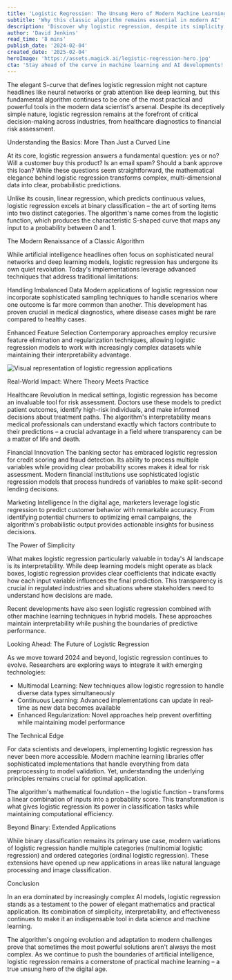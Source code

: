 ```yaml
---
title: 'Logistic Regression: The Unsung Hero of Modern Machine Learning'
subtitle: 'Why this classic algorithm remains essential in modern AI'
description: 'Discover why logistic regression, despite its simplicity, remains one of the most powerful and practical tools in modern machine learning. From healthcare to finance, learn how this classic algorithm continues to drive critical decisions across industries while maintaining the interpretability that complex AI models often lack.'
author: 'David Jenkins'
read_time: '8 mins'
publish_date: '2024-02-04'
created_date: '2025-02-04'
heroImage: 'https://assets.magick.ai/logistic-regression-hero.jpg'
cta: 'Stay ahead of the curve in machine learning and AI developments! Follow us on LinkedIn for more in-depth analysis and insights into the evolving world of data science.'
---
```


The elegant S-curve that defines logistic regression might not capture headlines like neural networks or grab attention like deep learning, but this fundamental algorithm continues to be one of the most practical and powerful tools in the modern data scientist's arsenal. Despite its deceptively simple nature, logistic regression remains at the forefront of critical decision-making across industries, from healthcare diagnostics to financial risk assessment.

Understanding the Basics: More Than Just a Curved Line

At its core, logistic regression answers a fundamental question: yes or no? Will a customer buy this product? Is an email spam? Should a bank approve this loan? While these questions seem straightforward, the mathematical elegance behind logistic regression transforms complex, multi-dimensional data into clear, probabilistic predictions.

Unlike its cousin, linear regression, which predicts continuous values, logistic regression excels at binary classification – the art of sorting items into two distinct categories. The algorithm's name comes from the logistic function, which produces the characteristic S-shaped curve that maps any input to a probability between 0 and 1.

The Modern Renaissance of a Classic Algorithm

While artificial intelligence headlines often focus on sophisticated neural networks and deep learning models, logistic regression has undergone its own quiet revolution. Today's implementations leverage advanced techniques that address traditional limitations:

Handling Imbalanced Data
Modern applications of logistic regression now incorporate sophisticated sampling techniques to handle scenarios where one outcome is far more common than another. This development has proven crucial in medical diagnostics, where disease cases might be rare compared to healthy cases.

Enhanced Feature Selection
Contemporary approaches employ recursive feature elimination and regularization techniques, allowing logistic regression models to work with increasingly complex datasets while maintaining their interpretability advantage.

![Visual representation of logistic regression applications](https://i.magick.ai/PIXE/1738711439017_magick_img.webp)

Real-World Impact: Where Theory Meets Practice

Healthcare Revolution
In medical settings, logistic regression has become an invaluable tool for risk assessment. Doctors use these models to predict patient outcomes, identify high-risk individuals, and make informed decisions about treatment paths. The algorithm's interpretability means medical professionals can understand exactly which factors contribute to their predictions – a crucial advantage in a field where transparency can be a matter of life and death.

Financial Innovation
The banking sector has embraced logistic regression for credit scoring and fraud detection. Its ability to process multiple variables while providing clear probability scores makes it ideal for risk assessment. Modern financial institutions use sophisticated logistic regression models that process hundreds of variables to make split-second lending decisions.

Marketing Intelligence
In the digital age, marketers leverage logistic regression to predict customer behavior with remarkable accuracy. From identifying potential churners to optimizing email campaigns, the algorithm's probabilistic output provides actionable insights for business decisions.

The Power of Simplicity

What makes logistic regression particularly valuable in today's AI landscape is its interpretability. While deep learning models might operate as black boxes, logistic regression provides clear coefficients that indicate exactly how each input variable influences the final prediction. This transparency is crucial in regulated industries and situations where stakeholders need to understand how decisions are made.

Recent developments have also seen logistic regression combined with other machine learning techniques in hybrid models. These approaches maintain interpretability while pushing the boundaries of predictive performance.

Looking Ahead: The Future of Logistic Regression

As we move toward 2024 and beyond, logistic regression continues to evolve. Researchers are exploring ways to integrate it with emerging technologies:

- Multimodal Learning: New techniques allow logistic regression to handle diverse data types simultaneously
- Continuous Learning: Advanced implementations can update in real-time as new data becomes available
- Enhanced Regularization: Novel approaches help prevent overfitting while maintaining model performance

The Technical Edge

For data scientists and developers, implementing logistic regression has never been more accessible. Modern machine learning libraries offer sophisticated implementations that handle everything from data preprocessing to model validation. Yet, understanding the underlying principles remains crucial for optimal application.

The algorithm's mathematical foundation – the logistic function – transforms a linear combination of inputs into a probability score. This transformation is what gives logistic regression its power in classification tasks while maintaining computational efficiency.

Beyond Binary: Extended Applications

While binary classification remains its primary use case, modern variations of logistic regression handle multiple categories (multinomial logistic regression) and ordered categories (ordinal logistic regression). These extensions have opened up new applications in areas like natural language processing and image classification.

Conclusion

In an era dominated by increasingly complex AI models, logistic regression stands as a testament to the power of elegant mathematics and practical application. Its combination of simplicity, interpretability, and effectiveness continues to make it an indispensable tool in data science and machine learning.

The algorithm's ongoing evolution and adaptation to modern challenges prove that sometimes the most powerful solutions aren't always the most complex. As we continue to push the boundaries of artificial intelligence, logistic regression remains a cornerstone of practical machine learning – a true unsung hero of the digital age.